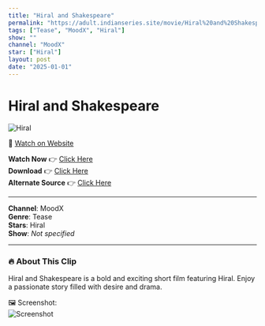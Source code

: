 ```yaml
---
title: "Hiral and Shakespeare"
permalink: "https://adult.indianseries.site/movie/Hiral%20and%20Shakespeare"
tags: ["Tease", "MoodX", "Hiral"]
show: ""
channel: "MoodX"
star: ["Hiral"]
layout: post
date: "2025-01-01"
---
```


# Hiral and Shakespeare

![Hiral](https://shorts.desisins.com/wp-content/uploads/2024/01/Hiral-and-Shakeswpeare-DesiSins.com_.jpg)

🔗 [Watch on Website](https://adult.indianseries.site/movie/Hiral%20and%20Shakespeare)

**Watch Now** 👉 [Click Here](https://adult.indianseries.site/movie/Hiral%20and%20Shakespeare)  
**Download** 👉 [Click Here](https://adult.indianseries.site/movie/Hiral%20and%20Shakespeare)  
**Alternate Source** 👉 [Click Here](https://adult.indianseries.site/movie/Hiral%20and%20Shakespeare)

---

**Channel**: MoodX  
**Genre**: Tease  
**Stars**: Hiral  
**Show**: *Not specified*

---

### 🔥 About This Clip

Hiral and Shakespeare is a bold and exciting short film featuring Hiral. Enjoy a passionate story filled with desire and drama.
 
🖼️ Screenshot:  
![Screenshot](https://shorts.desisins.com/wp-content/uploads/2024/01/Hiral-and-Shakeswpeare-DesiSins.com_.jpg)
